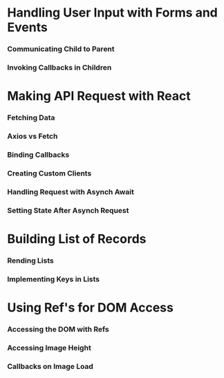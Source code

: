 # Handling User Input with Forms and Events

### Communicating Child to Parent

### Invoking Callbacks in Children

# Making API Request with React

### Fetching Data

### Axios vs Fetch

### Binding Callbacks

### Creating Custom Clients

### Handling Request with Asynch Await

### Setting State After Asynch Request

# Building List of Records

### Rending Lists

### Implementing Keys in Lists

# Using Ref's for DOM Access

### Accessing the DOM with Refs

### Accessing Image Height

### Callbacks on Image Load
